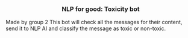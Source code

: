 <h3 align="center">
NLP for good: Toxicity bot
</h3>
Made by group 2
This bot will check all the messages for their content, send it to NLP AI and classify the message as toxic or non-toxic.